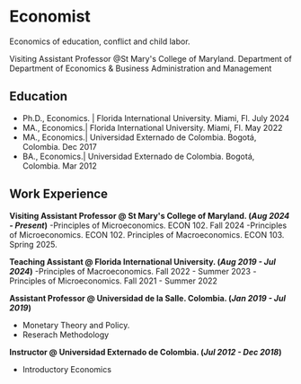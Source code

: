 # Economist

Economics of education, conflict and child labor.

Visiting Assistant Professor @St Mary's College of Maryland.
Department of Department of Economics & Business Administration and Management


## Education
- Ph.D., Economics. | Florida International University. Miami, Fl. July 2024
- MA., Economics.| Florida International University. Miami, Fl. May 2022
- MA., Economics.| Universidad Externado de Colombia. Bogotá, Colombia. Dec 2017
- BA., Economics.| Universidad Externado de Colombia. Bogotá, Colombia. Mar 2012


## Work Experience
**Visiting Assistant Professor @ St Mary's College of Maryland. (_Aug 2024 - Present_)**
-Principles of Microeconomics. ECON 102. Fall 2024
-Principles of Microeconomics. ECON 102. Principles of Macroeconomics. ECON 103. Spring 2025.


**Teaching Assistant @ Florida International University. (_Aug 2019 - Jul 2024_)**
-Principles of Macroeconomics. Fall 2022 - Summer 2023
-Principles of Microeconomics. Fall 2021 - Summer 2022


**Assistant Professor @ Universidad de la Salle. Colombia. (_Jan 2019 - Jul 2019_)**
- Monetary Theory and Policy.
- Reserach Methodology

**Instructor @ Universidad Externado de Colombia. (_Jul 2012 - Dec 2018_)**
- Introductory Economics
